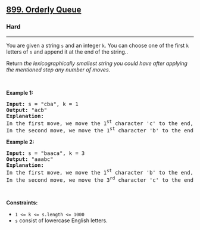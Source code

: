 <h2><a href="https://leetcode.com/problems/orderly-queue/">899. Orderly Queue</a></h2><h3>Hard</h3><hr><div style="user-select: auto;" data-read-aloud-multi-block="true"><p style="user-select: auto;">You are given a string <code style="user-select: auto;">s</code> and an integer <code style="user-select: auto;">k</code>. You can choose one of the first <code style="user-select: auto;">k</code> letters of <code style="user-select: auto;">s</code> and append it at the end of the string..</p>

<p style="user-select: auto;">Return <em style="user-select: auto;">the lexicographically smallest string you could have after applying the mentioned step any number of moves</em>.</p>

<p style="user-select: auto;">&nbsp;</p>
<p style="user-select: auto;"><strong class="example" style="user-select: auto;">Example 1:</strong></p>

<pre style="user-select: auto;"><strong style="user-select: auto;">Input:</strong> s = "cba", k = 1
<strong style="user-select: auto;">Output:</strong> "acb"
<strong style="user-select: auto;">Explanation:</strong> 
In the first move, we move the 1<sup style="user-select: auto;">st</sup> character 'c' to the end, obtaining the string "bac".
In the second move, we move the 1<sup style="user-select: auto;">st</sup> character 'b' to the end, obtaining the final result "acb".
</pre>

<p style="user-select: auto;"><strong class="example" style="user-select: auto;">Example 2:</strong></p>

<pre style="user-select: auto;"><strong style="user-select: auto;">Input:</strong> s = "baaca", k = 3
<strong style="user-select: auto;">Output:</strong> "aaabc"
<strong style="user-select: auto;">Explanation:</strong> 
In the first move, we move the 1<sup style="user-select: auto;">st</sup> character 'b' to the end, obtaining the string "aacab".
In the second move, we move the 3<sup style="user-select: auto;">rd</sup> character 'c' to the end, obtaining the final result "aaabc".
</pre>

<p style="user-select: auto;">&nbsp;</p>
<p style="user-select: auto;"><strong style="user-select: auto;">Constraints:</strong></p>

<ul style="user-select: auto;">
	<li style="user-select: auto;"><code style="user-select: auto;">1 &lt;= k &lt;= s.length &lt;= 1000</code></li>
	<li style="user-select: auto;"><code style="user-select: auto;">s</code> consist of lowercase English letters.</li>
</ul>
</div>